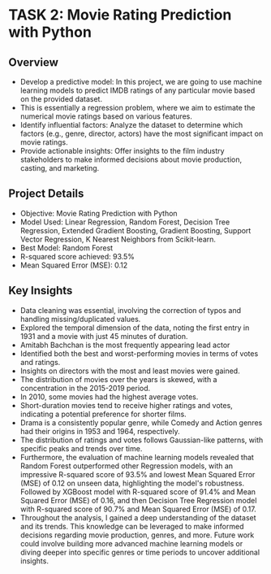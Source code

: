 # TASK 2: Movie Rating Prediction with Python

## Overview
* Develop a predictive model: In this project, we are going to use machine learning models to predict IMDB ratings of any particular movie based on the provided dataset.
* This is essentially a regression problem, where we aim to estimate the numerical movie ratings based on various features.
* Identify influential factors: Analyze the dataset to determine which factors (e.g., genre, director, actors) have the most significant impact on movie ratings.
* Provide actionable insights: Offer insights to the film industry stakeholders to make informed decisions about movie production, casting, and marketing.

## Project Details
* Objective: Movie Rating Prediction with Python
* Model Used: Linear Regression, Random Forest, Decision Tree Regression, Extended Gradient Boosting, Gradient Boosting, Support Vector Regression, K Nearest Neighbors from Scikit-learn.
* Best Model: Random Forest
* R-squared score achieved: 93.5%
* Mean Squared Error (MSE): 0.12
  
## Key Insights

* Data cleaning was essential, involving the correction of typos and handling missing/duplicated values.
* Explored the temporal dimension of the data, noting the first entry in 1931 and a movie with just 45 minutes of duration.
* Amitabh Bachchan is the most frequently appearing lead actor
* Identified both the best and worst-performing movies in terms of votes and ratings.
* Insights on directors with the most and least movies were gained.
* The distribution of movies over the years is skewed, with a concentration in the 2015-2019 period.
* In 2010, some movies had the highest average votes.
* Short-duration movies tend to receive higher ratings and votes, indicating a potential preference for shorter films.
* Drama is a consistently popular genre, while Comedy and Action genres had their origins in 1953 and 1964, respectively.
* The distribution of ratings and votes follows Gaussian-like patterns, with specific peaks and trends over time.
* Furthermore, the evaluation of machine learning models revealed that Random Forest outperformed other Regression models, with an impressive R-squared score of 93.5% and lowest Mean Squared Error (MSE) of 0.12 on unseen data, highlighting the model's robustness. Followed by XGBoost model with R-squared score of 91.4% and Mean Squared Error (MSE) of 0.16, and then Decision Tree Regression model with R-squared score of 90.7% and Mean Squared Error (MSE) of 0.17.
* Throughout the analysis, I gained a deep understanding of the dataset and its trends. This knowledge can be leveraged to make informed decisions regarding movie production, genres, and more. Future work could involve building more advanced machine learning models or diving deeper into specific genres or time periods to uncover additional insights.

